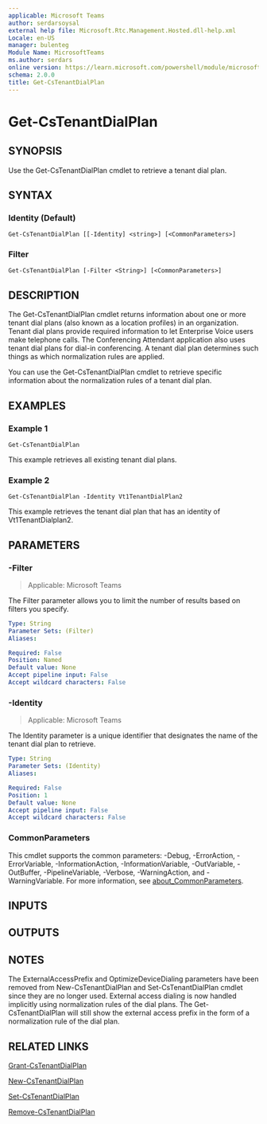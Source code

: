 ```yaml
---
applicable: Microsoft Teams
author: serdarsoysal
external help file: Microsoft.Rtc.Management.Hosted.dll-help.xml
Locale: en-US
manager: bulenteg
Module Name: MicrosoftTeams
ms.author: serdars
online version: https://learn.microsoft.com/powershell/module/microsoftteams/get-cstenantdialplan
schema: 2.0.0
title: Get-CsTenantDialPlan
---
```


# Get-CsTenantDialPlan

## SYNOPSIS
Use the Get-CsTenantDialPlan cmdlet to retrieve a tenant dial plan.

## SYNTAX

### Identity (Default)
```
Get-CsTenantDialPlan [[-Identity] <string>] [<CommonParameters>]
```

### Filter
```
Get-CsTenantDialPlan [-Filter <String>] [<CommonParameters>]
```

## DESCRIPTION
The Get-CsTenantDialPlan cmdlet returns information about one or more tenant dial plans (also known as a location profiles) in an organization.
Tenant dial plans provide required information to let Enterprise Voice users make telephone calls.
The Conferencing Attendant application also uses tenant dial plans for dial-in conferencing.
A tenant dial plan determines such things as which normalization rules are applied.

You can use the Get-CsTenantDialPlan cmdlet to retrieve specific information about the normalization rules of a tenant dial plan.

## EXAMPLES

### Example 1
```
Get-CsTenantDialPlan
```

This example retrieves all existing tenant dial plans.

### Example 2
```
Get-CsTenantDialPlan -Identity Vt1TenantDialPlan2
```

This example retrieves the tenant dial plan that has an identity of Vt1TenantDialplan2.

## PARAMETERS

### -Filter

> Applicable: Microsoft Teams

The Filter parameter allows you to limit the number of results based on filters you specify.

```yaml
Type: String
Parameter Sets: (Filter)
Aliases:

Required: False
Position: Named
Default value: None
Accept pipeline input: False
Accept wildcard characters: False
```

### -Identity

> Applicable: Microsoft Teams

The Identity parameter is a unique identifier that designates the name of the tenant dial plan to retrieve.

```yaml
Type: String
Parameter Sets: (Identity)
Aliases:

Required: False
Position: 1
Default value: None
Accept pipeline input: False
Accept wildcard characters: False
```

### CommonParameters
This cmdlet supports the common parameters: -Debug, -ErrorAction, -ErrorVariable, -InformationAction, -InformationVariable, -OutVariable, -OutBuffer, -PipelineVariable, -Verbose, -WarningAction, and -WarningVariable. For more information, see [about_CommonParameters](https://go.microsoft.com/fwlink/?LinkID=113216).

## INPUTS

## OUTPUTS

## NOTES
The ExternalAccessPrefix and OptimizeDeviceDialing parameters have been removed from New-CsTenantDialPlan and Set-CsTenantDialPlan cmdlet since they are no longer used. External access dialing is now handled implicitly using normalization rules of the dial plans.
The Get-CsTenantDialPlan will still show the external access prefix in the form of a normalization rule of the dial plan.

## RELATED LINKS

[Grant-CsTenantDialPlan](https://learn.microsoft.com/powershell/module/microsoftteams/grant-cstenantdialplan)

[New-CsTenantDialPlan](https://learn.microsoft.com/powershell/module/microsoftteams/new-cstenantdialplan)

[Set-CsTenantDialPlan](https://learn.microsoft.com/powershell/module/microsoftteams/set-cstenantdialplan)

[Remove-CsTenantDialPlan](https://learn.microsoft.com/powershell/module/microsoftteams/remove-cstenantdialplan)

